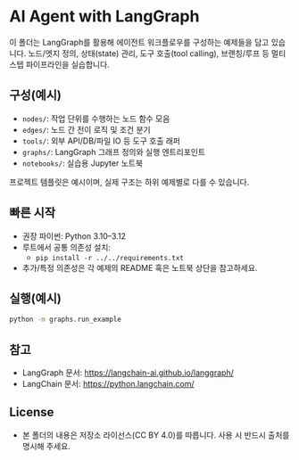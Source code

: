 # AI Agent with LangGraph

이 폴더는 LangGraph를 활용해 에이전트 워크플로우를 구성하는 예제들을 담고 있습니다. 노드/엣지 정의, 상태(state) 관리, 도구 호출(tool calling), 브랜칭/루프 등 멀티스텝 파이프라인을 실습합니다.

## 구성(예시)
- `nodes/`: 작업 단위를 수행하는 노드 함수 모음
- `edges/`: 노드 간 전이 로직 및 조건 분기
- `tools/`: 외부 API/DB/파일 IO 등 도구 호출 래퍼
- `graphs/`: LangGraph 그래프 정의와 실행 엔트리포인트
- `notebooks/`: 실습용 Jupyter 노트북

프로젝트 템플릿은 예시이며, 실제 구조는 하위 예제별로 다를 수 있습니다.

## 빠른 시작
- 권장 파이썬: Python 3.10–3.12
- 루트에서 공통 의존성 설치:
  - `pip install -r ../../requirements.txt`
- 추가/특정 의존성은 각 예제의 README 혹은 노트북 상단을 참고하세요.

## 실행(예시)
```bash
python -m graphs.run_example
```

## 참고
- LangGraph 문서: https://langchain-ai.github.io/langgraph/
- LangChain 문서: https://python.langchain.com/

## License
- 본 폴더의 내용은 저장소 라이선스(CC BY 4.0)를 따릅니다. 사용 시 반드시 출처를 명시해 주세요.
